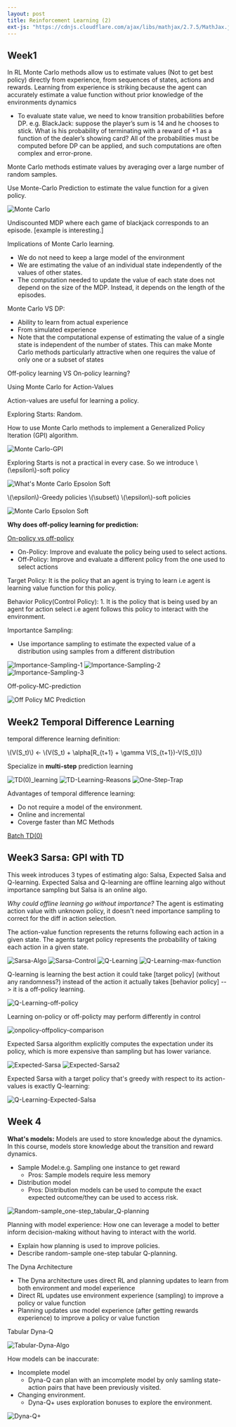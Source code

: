 ```yaml
---
layout: post
title: Reinforcement Learning (2)
ext-js: "https://cdnjs.cloudflare.com/ajax/libs/mathjax/2.7.5/MathJax.js?config=TeX-MML-AM_CHTML"
---
```



## Week1

In RL Monte Carlo methods allow us to estimate values (Not to get best policy) directly from experience, from sequences of states, actions and rewards. Learning from experience is striking because the agent can accurately estimate a value function without prior knowledge of the environments dynamics 

* To evaluate state value, we need to know transition probabilities before DP. e.g. BlackJack: suppose the player’s sum is 14 and he chooses to stick. What is his probability of terminating with a reward of +1 as a function of the dealer’s showing card? All of the probabilities must be computed before DP can be applied, and such computations are often complex and error-prone.

Monte Carlo methods estimate values by averaging over a large number of random samples. 

Use Monte-Carlo Prediction to estimate the value function for a given policy. 

![Monte Carlo](../img/Monte-Carlo.png)

Undiscounted MDP where each game of blackjack corresponds to an episode. [example is interesting.]

Implications of Monte Carlo learning. 
* We do not need to keep a large model of the environment
* We are estimating the value of an individual state independently of the values of other states. 
* The computation needed to update the value of each state does not depend on the size of the MDP. Instead, it depends on the length of the episodes.

Monte Carlo VS DP: 
* Ability to learn from actual experience
* From simulated experience
* Note that the computational expense of estimating the value of  a single state is independent of the number of states. This can make Monte Carlo methods particularly attractive when one requires the value of only one or a subset of states

Off-policy learning VS On-policy learning? 

Using Monte Carlo for Action-Values

Action-values are useful for learning a policy. 

Exploring Starts: 
Random. 

How to use Monte Carlo methods to implement a Generalized Policy Iteration (GPI) algorithm. 

![Monte Carlo-GPI](../img/Monte-Carlo-GPI.png)

Exploring Starts is not a practical in every case. So we introduce \\(\epsilon\\)-soft policy

![What's Monte Carlo Epsolon Soft](../img/epsilon-greedy.png)

\\(\epsilon\\)-Greedy policies \\(\subset\\) \\(\epsilon\\)-soft policies 

![Monte Carlo Epsolon Soft](../img/Monte-Carlo-Epsolon-Soft.png)

**Why does off-policy learning for prediction:**

[On-policy vs off-policy](https://towardsdatascience.com/on-policy-v-s-off-policy-learning-75089916bc2f#:~:text=Target%20Policy%20pi%28a%7Cs,to%20interact%20with%20the%20environment.)
* On-Policy: Improve and evaluate the policy being used to select actions. 
* Off-Policy: Improve and evaluate a different policy from the one used to select actions

Target Policy: It is the policy that an agent is trying to learn i.e agent is learning value function for this policy.

Behavior Policy(Control Policy): 1. It is the policy that is being used by an agent for action select i.e agent follows this policy to interact with the environment.


Importantce Sampling:
* Use importance sampling to estimate the expected value of a distribution using samples from a different distribution

![Importance-Sampling-1](../img/Importance-Sampling-1.png)
![Importance-Sampling-2](../img/Importance-Sampling-2.png)
![Importance-Sampling-3](../img/Importance-Sampling-3.png)

Off-policy-MC-prediction

![Off Policy MC Prediction](../img/off-policy-MC-prediction.png)


## Week2 Temporal Difference Learning

temporal difference learning definition: 

\\(V(S_t)\\) <- \\(V(S_t) + \alpha[R_{t+1} + \gamma V(S_{t+1})-V(S_t)]\\)


Specialize in **multi-step** prediction learning

![TD(0)_learning](../img/TD(0)_learning.png)
![TD-Learning-Reasons](../img/TD-Learning-Reasons.png)
![One-Step-Trap](../img/One-Step-Trap.png)


Advantages of temporal difference learning: 
* Do not require a model of the environment. 
* Online and incremental
* Coverge faster than MC Methods

[Batch TD(0)](https://stats.stackexchange.com/questions/297708/batch-reinforcement-learning-algorithm-example)

## Week3 Sarsa: GPI with TD
This week introduces 3 types of estimating algo: Salsa, Expected Salsa and Q-learning. Expected Salsa and Q-learning are offline learning algo without importance sampling but Salsa is an online algo. 

*Why could offline learning go without importance?*
The agent is estimating action value with unknown policy, it doesn't need importance sampling to correct for the diff in action selection. 

The action-value function represents the returns following each action in a given state. The agents target policy represents the probability of taking each action in a given state. 


![Sarsa-Algo](../img/Sarsa-Algo.png)
![Sarsa-Control](../img/Sarsa-Control.png)
![Q-Learning](../img/Q-Learning.png)
![Q-Learning-max-function](../img/Q-Learning-max-function.png)

Q-learning is learning the best action it could take [target policy] (without any randomness?) instead of the action it actually takes [behavior policy] --> it is a off-policy learning. 

![Q-Learning-off-policy](../img/Q-Learning-off-policy.png)


Learning on-policy or off-policty may perform differently in control

![onpolicy-offpolicy-comparison](../img/onpolicy-offpolicy-comparison.png)

Expected Sarsa algorithm explicitly computes the expectation under its policy, which is more expensive than sampling but has lower variance. 

![Expected-Sarsa](../img/Expected-Sarsa.png)
![Expected-Sarsa2](../img/Expected-Sarsa2.png)

Expected Sarsa with a target policy that's greedy with respect to its action-values is exactly Q-learning: 

![Q-Learning-Expected-Salsa](../img/Q-Learning-Expected-Salsa.png)

## Week 4

**What's models:** 
Models are used to store knowledge about the dynamics. In this course, models store knowledge about the transition and reward dynamics. 

* Sample Model:e.g. Sampling one instance to get reward
	* Pros: Sample models require less memory
* Distribution model
	* Pros: Distribution models can be used to compute the exact expected outcome/they can be used to access risk. 


![Random-sample_one-step_tabular_Q-planning](../img/Random-sample_one-step_tabular_Q-planning.png)

Planning with model experience: How one can leverage a model to better inform decision-making without having to interact with the world. 

* Explain how planning is used to improve policies. 
* Describe random-sample one-step tabular Q-planning. 

The Dyna Architecture
* The Dyna architecture uses direct RL and planning updates to learn from both environment and model experience
* Direct RL updates use environment experience (sampling) to improve a policy or value function
* Planning updates use model experience (after getting rewards experience) to improve a policy or value function

Tabular Dyna-Q

![Tabular-Dyna-Algo](../img/Tabular-Dyna-Algorithm.png)

How models can be inaccurate: 
* Incomplete model
	* Dyna-Q can plan with an imcomplete model by only samling state-action pairs that have been previously visited. 
* Changing environment. 
 	* Dyna-Q+ uses exploration bonuses to explore the environment. 

![Dyna-Q+](../img/Dyna-Q+.png)

